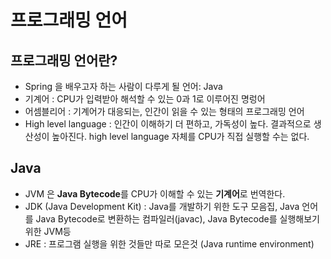 # 프로그래밍 언어
## 프로그래밍 언어란?
- Spring 을 배우고자 하는 사람이 다루게 될 언어: Java  
- 기계어 : CPU가 입력받아 해석할 수 있는 0과 1로 이루어진 명렁어  
- 어셈블리어 : 기계어가 대응되는, 인간이 읽을 수 있는 형태의 프로그래밍 언어
- High level language : 인간이 이해하기 더 편하고, 가독성이 높다. 결과적으로 생산성이 높아진다. high level language 자체를 CPU가 직접 실행할 수는 없다.

## Java
- JVM 은 **Java Bytecode**를 CPU가 이해할 수 있는 **기계어**로 번역한다.
- JDK (Java Development Kit) : Java를 개발하기 위한 도구 모음집, Java 언어를 Java Bytecode로 변환하는 컴파일러(javac), Java Bytecode를 실행해보기 위한 JVM등
- JRE : 프로그램 실행을 위한 것들만 따로 모은것 (Java runtime environment)
